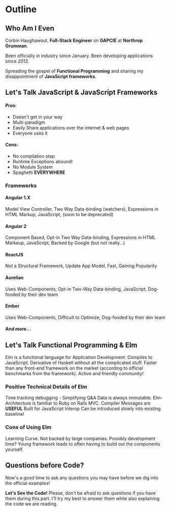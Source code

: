 # Outline

## Who Am I Even
Corbin Haughawout. **Full-Stack Engineer** on **GAPCIE** at **Northrop Grumman**.

Been officially *in* industry since January. Been developing applications since *2013*.

Spreading the gospel of **Functional Programming** and sharing my disappointment of **JavaScript frameworks**.


## Let's Talk JavaScript & JavaScript Frameworks
#### Pros:
- Doesn't get in your way
- Multi-paradigm
- Easily Share applications over the internet & web pages
- Everyone uses it

#### Cons:
- No compilation step
- Runtime Exceptions abound!
- No Module System
- Spaghetti **EVERYWHERE**

### Frameworks
#### Angular 1.X
Model View Controller, Two Way Data-binding (watchers), Expressions in HTML Markup, JavaScript, (soon to be deprecated)

#### Angular 2
Component Based, Opt-in Two Way Data-binding, Expressions in HTML Markeup, JavaScript, Backed by Google (but not really...)

#### ReactJS
Not a Structural Framework, Update App Model, Fast, Gaining Popularity

#### Aurelian
Uses Web-Components, Opt-in Two-Way Data-binding, JavaScript, Dog-fooded by their dev team

#### Ember
Uses Web-Components, Difficult to Optimize, Dog-fooded by their dev team

#### And more...


## Let's Talk Functional Programming & Elm

Elm is a functional language for Application Development.
Compiles to JavaScript.
Derivative of Haskell without all the complicated stuff.
Faster than any front-end framework on the market (according to official benchmarks from the framework).
Active and friendly community!

### Positive Technical Details of Elm
Time tracking debugging - Simplifying Q&A
Data is always immutable.
Elm-Architecture is familiar to Ruby on Rails MVC.
Compiler Messages are **USEFUL**
Built for JavaScript Interop
Can be introduced slowly into existing baseline!

### Cons of Using Elm
Learning Curve.
Not backed by large companies.
Possibly development time?
Young framework leads to often having to build out the components yourself.

## Questions before Code?

Now's a good time to ask any questions you may have before we dig into the official examples!

**Let's See the Code!**
Please, don't be afraid to ask questions if you have them during this part. I'll try my best to answer them while also explaining the code we are reading.

